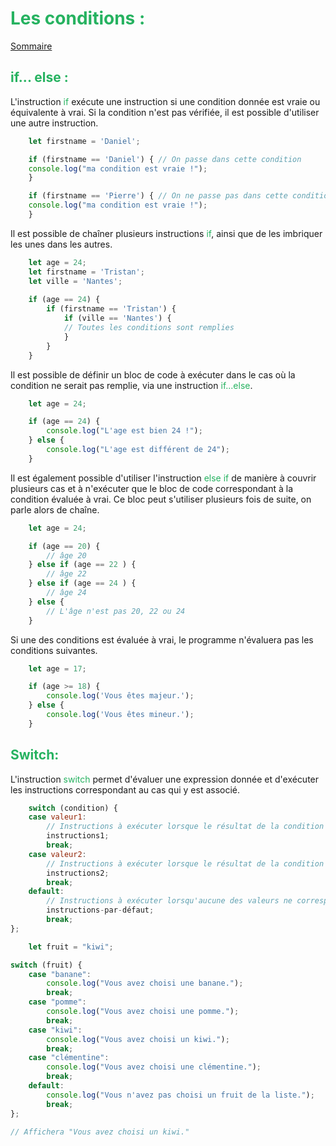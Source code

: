 
# <span style="color: #26B260">**Les conditions :**</span>

[Sommaire](./00-Sommaire.md)

## <span style="color: #26B260"> if... else :</span>

L'instruction <span style="color: #26B260"> if</span> exécute une instruction si une condition donnée est vraie ou équivalente à vrai. Si la condition n'est pas vérifiée, il est possible d'utiliser une autre instruction.

```javascript
    let firstname = 'Daniel';

    if (firstname == 'Daniel') { // On passe dans cette condition
    console.log("ma condition est vraie !");
    }

    if (firstname == 'Pierre') { // On ne passe pas dans cette condition
    console.log("ma condition est vraie !");
    }
```

Il est possible de chaîner plusieurs instructions <span style="color: #26B260"> if</span>, ainsi que de les imbriquer les unes dans les autres.

```javascript
    let age = 24;
    let firstname = 'Tristan';
    let ville = 'Nantes';
    
    if (age == 24) {
        if (firstname == 'Tristan') {
            if (ville == 'Nantes') {
            // Toutes les conditions sont remplies
            }
        }
    }
```

Il est possible de définir un bloc de code à exécuter dans le cas où la condition ne serait pas remplie, via une instruction <span style="color: #26B260">if...else</span>.

```javascript
    let age = 24;

    if (age == 24) {
        console.log("L'age est bien 24 !");
    } else {
        console.log("L'age est différent de 24");
    }
```

Il est également possible d'utiliser l'instruction <span style="color: #26B260">else if</span> de manière à couvrir plusieurs cas et à n'exécuter que le bloc de code correspondant à la condition évaluée à vrai. Ce bloc peut s'utiliser plusieurs fois de suite, on parle alors de chaîne.

```javascript
    let age = 24;

    if (age == 20) {
        // âge 20
    } else if (age == 22 ) {
        // âge 22
    } else if (age == 24 ) {
        // âge 24
    } else {
        // L'âge n'est pas 20, 22 ou 24
    }
```

Si une des conditions est évaluée à vrai, le programme n'évaluera pas les conditions suivantes.

```javascript
    let age = 17;

    if (age >= 18) {
        console.log('Vous êtes majeur.');
    } else {
        console.log('Vous êtes mineur.');
    }
```

## <span style="color: #26B260"> Switch:</span>

L'instruction <span style="color: #26B260">switch</span> permet d'évaluer une expression donnée et d'exécuter les instructions correspondant au cas qui y est associé.

```javascript
    switch (condition) {
    case valeur1:
        // Instructions à exécuter lorsque le résultat de la condition correspond à valeur1
        instructions1;
        break;
    case valeur2:
        // Instructions à exécuter lorsque le résultat de la condition correspond à valeur2
        instructions2;
        break;
    default:
        // Instructions à exécuter lorsqu'aucune des valeurs ne correspond à la condition à évaluer
        instructions-par-défaut;
        break;
};
```

```javascript
    let fruit = "kiwi";

switch (fruit) {
    case "banane":
        console.log("Vous avez choisi une banane.");
        break;
    case "pomme":
        console.log("Vous avez choisi une pomme.");
        break;
    case "kiwi":
        console.log("Vous avez choisi un kiwi.");
        break;
    case "clémentine":
        console.log("Vous avez choisi une clémentine.");
        break;
    default:
        console.log("Vous n'avez pas choisi un fruit de la liste.");
        break;
};

// Affichera "Vous avez choisi un kiwi."
```
